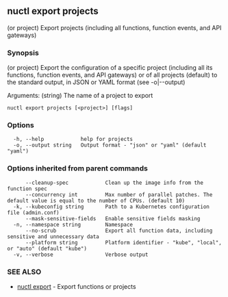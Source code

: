 ## nuctl export projects

(or project) Export projects (including all functions, function events, and API gateways)

### Synopsis

(or project) Export the configuration of a specific project (including
all its functions, function events, and API gateways) or of all projects (default)
to the standard output, in JSON or YAML format (see -o|--output)

Arguments:
  <project> (string) The name of a project to export

```
nuctl export projects [<project>] [flags]
```

### Options

```
  -h, --help            help for projects
  -o, --output string   Output format - "json" or "yaml" (default "yaml")
```

### Options inherited from parent commands

```
      --cleanup-spec            Clean up the image info from the function spec
      --concurrency int         Max number of parallel patches. The default value is equal to the number of CPUs. (default 10)
  -k, --kubeconfig string       Path to a Kubernetes configuration file (admin.conf)
      --mask-sensitive-fields   Enable sensitive fields masking
  -n, --namespace string        Namespace
      --no-scrub                Export all function data, including sensitive and unnecessary data
      --platform string         Platform identifier - "kube", "local", or "auto" (default "kube")
  -v, --verbose                 Verbose output
```

### SEE ALSO

* [nuctl export](nuctl_export.md)	 - Export functions or projects

